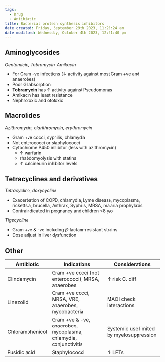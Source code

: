 ```yaml
---
tags:
  - Drug
  - Antibiotic
title: Bacterial protein synthesis inhibitors
date created: Friday, September 29th 2023, 11:20:24 am
date modified: Wednesday, October 4th 2023, 12:31:40 pm
---
```

## Aminoglycosides
_Gentamicin, Tobramycin, Amikacin_
- For Gram -ve infections ($\downarrow$ activity against most Gram +ve and anaerobes)
- Poor GI absorption
- **Tobramycin** has $\uparrow$ activity against Pseudomonas
- Amikacin has least resistance
- Nephrotoxic and ototoxic

## Macrolides
_Azithromycin, clarithromycin, erythromycin_
- Gram +ve cocci, syphilis, chlamydia
- Not enterococci or staphylococci
- Cytochrome P450 inhibitor (less with azithromycin)
	- $\uparrow$ warfarin
	- rhabdomyolysis with statins
	- $\uparrow$ calcineurin inhibitor levels

## Tetracyclines and derivatives
_Tetracycline, doxycycline_
- Exacerbation of COPD, chlamydia, Lyme disease, mycoplasma, rickettsia, brucella, Anthrax, Syphilis, MRSA, malaria prophylaxis  
- Contraindicated in pregnancy and children <8 y/o

_Tigecycline_
- Gram +ve & -ve including $\beta$-lactam-resistant strains
- Dose adjust in liver dysfunction
## Other

| Antibiotic      | Indications                                                      | Considerations                           |
| --------------- | ---------------------------------------------------------------- | ---------------------------------------- |
| Clindamycin     | Gram +ve cocci (not enterococci), MRSA, anaerobes                | $\uparrow$ risk C. diff                  |
| Linezolid       | Gram +ve cocci, MRSA, VRE, anaerobes, mycobacteria               | MAOI check interactions                  |
| Chloramphenicol | Gram +ve & -ve, anaerobes, mycoplasma, chlamydia, conjunctivitis | Systemic use limited by myelosuppression |
| Fusidic acid    | Staphylococci                                                    | $\uparrow$ LFTs                                         |
